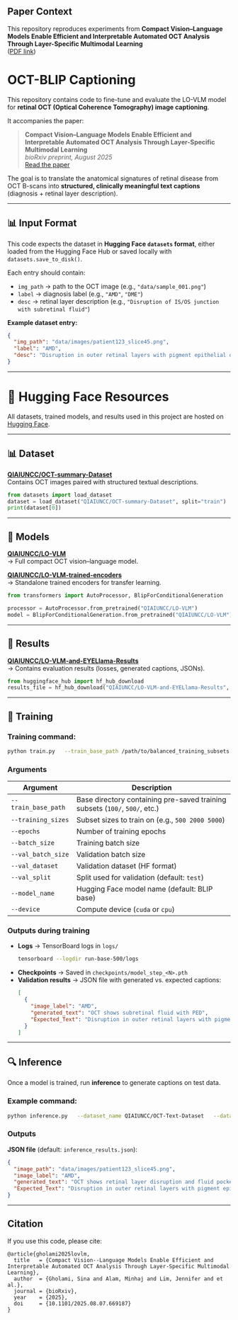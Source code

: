 ## Paper Context

This repository reproduces experiments from **Compact Vision–Language Models Enable Efficient and Interpretable Automated OCT Analysis Through Layer-Specific Multimodal Learning**  
([PDF link](https://www.biorxiv.org/content/10.1101/2025.08.07.669187v1.full.pdf))
 
# OCT-BLIP Captioning

This repository contains code to fine-tune and evaluate the LO-VLM model for **retinal OCT (Optical Coherence Tomography) image captioning**.  

It accompanies the paper:  

> **Compact Vision–Language Models Enable Efficient and Interpretable Automated OCT Analysis Through Layer-Specific Multimodal Learning**  
> *bioRxiv preprint, August 2025*  
> [Read the paper](https://www.biorxiv.org/content/10.1101/2025.08.07.669187v1.full.pdf)

The goal is to translate the anatomical signatures of retinal disease from OCT B-scans into **structured, clinically meaningful text captions** (diagnosis + retinal layer description).

---

## 📊 Input Format

This code expects the dataset in **Hugging Face `datasets` format**, either loaded from the Hugging Face Hub or saved locally with `datasets.save_to_disk()`.

Each entry should contain:
- `img_path` → path to the OCT image (e.g., `"data/sample_001.png"`)
- `label` → diagnosis label (e.g., `"AMD"`, `"DME"`)
- `desc` → retinal layer description (e.g., `"Disruption of IS/OS junction with subretinal fluid"`)

**Example dataset entry:**
```json
{
  "img_path": "data/images/patient123_slice45.png",
  "label": "AMD",
  "desc": "Disruption in outer retinal layers with pigment epithelial detachment"
}
```

---
# 🔗 Hugging Face Resources

All datasets, trained models, and results used in this project are hosted on [Hugging Face](https://huggingface.co/QIAIUNCC).

---

## 📊 Dataset

**[QIAIUNCC/OCT-summary-Dataset](https://huggingface.co/datasets/QIAIUNCC/OCT-summary-Dataset)**  
Contains OCT images paired with structured textual descriptions.

```python
from datasets import load_dataset
dataset = load_dataset("QIAIUNCC/OCT-summary-Dataset", split="train")
print(dataset[0])
```

---

## 🤖 Models

**[QIAIUNCC/LO-VLM](https://huggingface.co/QIAIUNCC/LO-VLM)**  
→ Full compact OCT vision–language model.

**[QIAIUNCC/LO-VLM-trained-encoders](https://huggingface.co/QIAIUNCC/LO-VLM-trained-encoders)**  
→ Standalone trained encoders for transfer learning.

```python
from transformers import AutoProcessor, BlipForConditionalGeneration

processor = AutoProcessor.from_pretrained("QIAIUNCC/LO-VLM")
model = BlipForConditionalGeneration.from_pretrained("QIAIUNCC/LO-VLM").to("cuda")
```

---

## 📑 Results

**[QIAIUNCC/LO-VLM-and-EYELlama-Results](https://huggingface.co/QIAIUNCC/LO-VLM-and-EYELlama-Results)**  
→ Contains evaluation results (losses, generated captions, JSONs).

```python
from huggingface_hub import hf_hub_download
results_file = hf_hub_download("QIAIUNCC/LO-VLM-and-EYELlama-Results", "val_results_step_5000.json")
```


---

## 🚀 Training

### Training command:

```bash
python train.py   --train_base_path /path/to/balanced_training_subsets   --training_sizes 500 2000 5000   --epochs 30   --batch_size 16   --val_batch_size 4   --val_dataset QIAIUNCC/OCT-Text-Dataset   --val_split test   --device cuda
```

### Arguments

| Argument           | Description |
|--------------------|-------------|
| `--train_base_path` | Base directory containing pre-saved training subsets (`100/`, `500/`, etc.) |
| `--training_sizes` | Subset sizes to train on (e.g., `500 2000 5000`) |
| `--epochs`         | Number of training epochs |
| `--batch_size`     | Training batch size |
| `--val_batch_size` | Validation batch size |
| `--val_dataset`    | Validation dataset (HF format) |
| `--val_split`      | Split used for validation (default: `test`) |
| `--model_name`     | Hugging Face model name (default: BLIP base) |
| `--device`         | Compute device (`cuda` or `cpu`) |

### Outputs during training
- **Logs** → TensorBoard logs in `logs/`  
  ```bash
  tensorboard --logdir run-base-500/logs
  ```
- **Checkpoints** → Saved in `checkpoints/model_step_<N>.pth`
- **Validation results** → JSON file with generated vs. expected captions:
  ```json
  [
    {
      "image_label": "AMD",
      "generated_text": "OCT shows subretinal fluid with PED",
      "Expected_Text": "Disruption in outer retinal layers with pigment epithelial detachment"
    }
  ]
  ```

---

## 🔍 Inference

Once a model is trained, run **inference** to generate captions on test data.

### Example command:

```bash
python inference.py   --dataset_name QIAIUNCC/OCT-Text-Dataset   --dataset_split test   --model_name Salesforce/blip-image-captioning-base   --checkpoint_path checkpoints/model_step_5000.pth   --output_json results_test.json   --output_txt results_test.txt   --device cuda
```

### Outputs
 **JSON file** (default: `inference_results.json`):
   ```json
   {
     "image_path": "data/images/patient123_slice45.png",
     "image_label": "AMD",
     "generated_text": "OCT shows retinal layer disruption and fluid pockets",
     "Expected_Text": "Disruption in outer retinal layers with pigment epithelial detachment"
   }
   ```
---

## Citation

If you use this code, please cite:

```
@article{gholami2025lovlm,
  title   = {Compact Vision--Language Models Enable Efficient and Interpretable Automated OCT Analysis Through Layer-Specific Multimodal Learning},
  author  = {Gholami, Sina and Alam, Minhaj and Lim, Jennifer and et al.},
  journal = {bioRxiv},
  year    = {2025},
  doi     = {10.1101/2025.08.07.669187}
}
```

